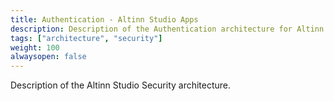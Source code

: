 ```yaml
---
title: Authentication - Altinn Studio Apps 
description: Description of the Authentication architecture for Altinn Studio and Altinn Studio Apps
tags: ["architecture", "security"]
weight: 100
alwaysopen: false
---
```


Description of the Altinn Studio Security architecture.






